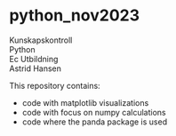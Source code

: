 # python_nov2023 <br>
Kunskapskontroll <br>
Python <br>
Ec Utbildning <br>
Astrid Hansen <br>

This repository contains:
- code with matplotlib visualizations
- code with focus on numpy calculations
- code where the panda package is used
